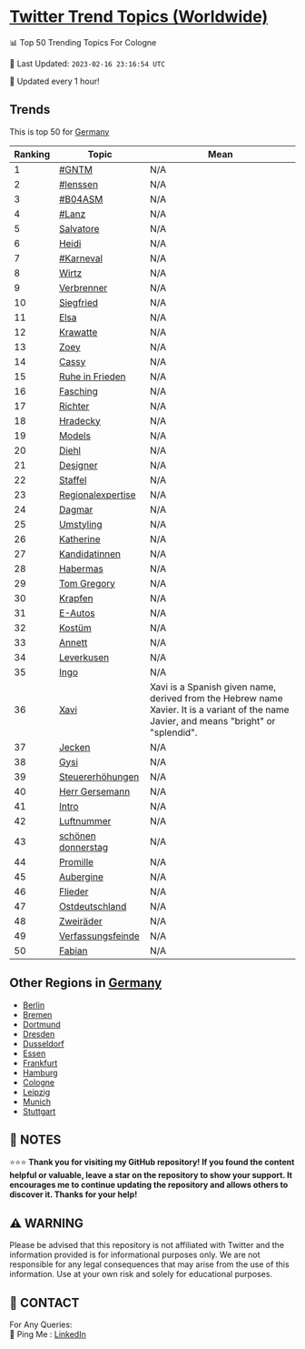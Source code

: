 [Twitter Trend Topics (Worldwide)](https://github.com/ErcinDedeoglu/Twitter-Trend-Topics)
==========


📊 Top 50 Trending Topics For Cologne

📆 Last Updated: `2023-02-16 23:16:54 UTC`

🔧 Updated every 1 hour!


## Trends

This is top 50 for [Germany](</Germany>)

| Ranking | Topic | Mean |
| ------- | ------------ | ------------ |
| 1 | [#GNTM](http://twitter.com/search?q=%23GNTM) | N/A |
| 2 | [#lenssen](http://twitter.com/search?q=%23lenssen) | N/A |
| 3 | [#B04ASM](http://twitter.com/search?q=%23B04ASM) | N/A |
| 4 | [#Lanz](http://twitter.com/search?q=%23Lanz) | N/A |
| 5 | [Salvatore](http://twitter.com/search?q=Salvatore) | N/A |
| 6 | [Heidi](http://twitter.com/search?q=Heidi) | N/A |
| 7 | [#Karneval](http://twitter.com/search?q=%23Karneval) | N/A |
| 8 | [Wirtz](http://twitter.com/search?q=Wirtz) | N/A |
| 9 | [Verbrenner](http://twitter.com/search?q=Verbrenner) | N/A |
| 10 | [Siegfried](http://twitter.com/search?q=Siegfried) | N/A |
| 11 | [Elsa](http://twitter.com/search?q=Elsa) | N/A |
| 12 | [Krawatte](http://twitter.com/search?q=Krawatte) | N/A |
| 13 | [Zoey](http://twitter.com/search?q=Zoey) | N/A |
| 14 | [Cassy](http://twitter.com/search?q=Cassy) | N/A |
| 15 | [Ruhe in Frieden](http://twitter.com/search?q=Ruhe+in+Frieden) | N/A |
| 16 | [Fasching](http://twitter.com/search?q=Fasching) | N/A |
| 17 | [Richter](http://twitter.com/search?q=Richter) | N/A |
| 18 | [Hradecky](http://twitter.com/search?q=Hradecky) | N/A |
| 19 | [Models](http://twitter.com/search?q=Models) | N/A |
| 20 | [Diehl](http://twitter.com/search?q=Diehl) | N/A |
| 21 | [Designer](http://twitter.com/search?q=Designer) | N/A |
| 22 | [Staffel](http://twitter.com/search?q=Staffel) | N/A |
| 23 | [Regionalexpertise](http://twitter.com/search?q=Regionalexpertise) | N/A |
| 24 | [Dagmar](http://twitter.com/search?q=Dagmar) | N/A |
| 25 | [Umstyling](http://twitter.com/search?q=Umstyling) | N/A |
| 26 | [Katherine](http://twitter.com/search?q=Katherine) | N/A |
| 27 | [Kandidatinnen](http://twitter.com/search?q=Kandidatinnen) | N/A |
| 28 | [Habermas](http://twitter.com/search?q=Habermas) | N/A |
| 29 | [Tom Gregory](http://twitter.com/search?q=Tom+Gregory) | N/A |
| 30 | [Krapfen](http://twitter.com/search?q=Krapfen) | N/A |
| 31 | [E-Autos](http://twitter.com/search?q=E-Autos) | N/A |
| 32 | [Kostüm](http://twitter.com/search?q=Kost%c3%bcm) | N/A |
| 33 | [Annett](http://twitter.com/search?q=Annett) | N/A |
| 34 | [Leverkusen](http://twitter.com/search?q=Leverkusen) | N/A |
| 35 | [Ingo](http://twitter.com/search?q=Ingo) | N/A |
| 36 | [Xavi](http://twitter.com/search?q=Xavi) | Xavi is a Spanish given name, derived from the Hebrew name Xavier. It is a variant of the name Javier, and means "bright" or "splendid". |
| 37 | [Jecken](http://twitter.com/search?q=Jecken) | N/A |
| 38 | [Gysi](http://twitter.com/search?q=Gysi) | N/A |
| 39 | [Steuererhöhungen](http://twitter.com/search?q=Steuererh%c3%b6hungen) | N/A |
| 40 | [Herr Gersemann](http://twitter.com/search?q=Herr+Gersemann) | N/A |
| 41 | [Intro](http://twitter.com/search?q=Intro) | N/A |
| 42 | [Luftnummer](http://twitter.com/search?q=Luftnummer) | N/A |
| 43 | [schönen donnerstag](http://twitter.com/search?q=sch%c3%b6nen+donnerstag) | N/A |
| 44 | [Promille](http://twitter.com/search?q=Promille) | N/A |
| 45 | [Aubergine](http://twitter.com/search?q=Aubergine) | N/A |
| 46 | [Flieder](http://twitter.com/search?q=Flieder) | N/A |
| 47 | [Ostdeutschland](http://twitter.com/search?q=Ostdeutschland) | N/A |
| 48 | [Zweiräder](http://twitter.com/search?q=Zweir%c3%a4der) | N/A |
| 49 | [Verfassungsfeinde](http://twitter.com/search?q=Verfassungsfeinde) | N/A |
| 50 | [Fabian](http://twitter.com/search?q=Fabian) | N/A |



## Other Regions in [Germany](</Germany>)

* [Berlin](</Germany/Berlin.md>)
* [Bremen](</Germany/Bremen.md>)
* [Dortmund](</Germany/Dortmund.md>)
* [Dresden](</Germany/Dresden.md>)
* [Dusseldorf](</Germany/Dusseldorf.md>)
* [Essen](</Germany/Essen.md>)
* [Frankfurt](</Germany/Frankfurt.md>)
* [Hamburg](</Germany/Hamburg.md>)
* [Cologne](</Germany/Cologne.md>)
* [Leipzig](</Germany/Leipzig.md>)
* [Munich](</Germany/Munich.md>)
* [Stuttgart](</Germany/Stuttgart.md>)



## 📝 NOTES

⭐⭐⭐ **Thank you for visiting my GitHub repository! If you found the content helpful or valuable, leave a star on the repository to show your support. It encourages me to continue updating the repository and allows others to discover it. Thanks for your help!**


## ⚠️ WARNING

Please be advised that this repository is not affiliated with Twitter and the information provided is for informational purposes only. We are not responsible for any legal consequences that may arise from the use of this information. Use at your own risk and solely for educational purposes.


## 📨 CONTACT

 For Any Queries:  
            🏓 Ping Me : [LinkedIn](https://www.linkedin.com/in/ercindedeoglu/)
